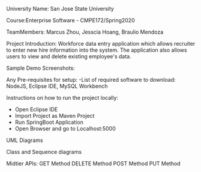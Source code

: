 University Name: San Jose State University

Course:Enterprise Software - CMPE172/Spring2020

TeamMembers: Marcus Zhou, Jesscia Hoang, Braulio Mendoza

Project Introduction: Workforce data entry application which allows recruiter to enter new hire information into the system. The application also allows users to view and delete existing employee's data.

Sample Demo Screenshots:


Any Pre-requisites for setup: 
-List of required software to download: NodeJS, Eclipse IDE, MySQL Workbench
	

Instructions on how to run the project locally: 
- Open Eclipse IDE
- Import Project as Maven Project
- Run SpringBoot Application
- Open Browser and go to Localhost:5000
	
UML Diagrams

Class and Sequence diagrams

Midtier APIs:
GET Method
DELETE Method
POST Method
PUT Method